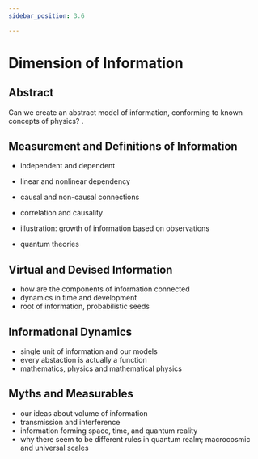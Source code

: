 ```yaml
---
sidebar_position: 3.6

---
```


# Dimension of Information
## Abstract

Can we create an abstract model of information, conforming to known concepts of physics?  .

## Measurement and Definitions of Information
- independent and dependent
- linear and nonlinear dependency
- causal and non-causal connections
- correlation and causality

- illustration: growth of information based on observations
- quantum theories

## Virtual and Devised Information

- how are the components of information connected
- dynamics in time and development
- root of information, probabilistic seeds

## Informational Dynamics

- single unit of information and our models
- every abstaction is actually a function
- mathematics, physics and mathematical physics

## Myths and Measurables

- our ideas about volume of information
- transmission and interference
- information forming space, time, and quantum reality
- why there seem to be different rules in quantum realm; macrocosmic and universal scales
